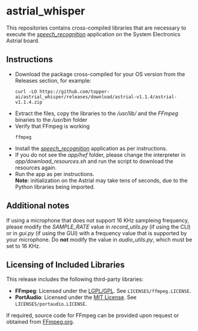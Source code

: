 # astrial_whisper

This repositories contains cross-compiled libraries that are necessary to execute the [*speech_recognition*](https://github.com/hailo-ai/Hailo-Application-Code-Examples/tree/main/runtime/hailo-8/python/speech_recognition) application on the System Electronics Astrial board.

## Instructions
- Download the package cross-compiled for your OS version from the Releases section, for example:
  ```
  curl -LO https://github.com/topper-ai/astrial_whisper/releases/download/astrial-v1.1.4/astrial-v1.1.4.zip
  ```
- Extract the files, copy the libraries to the */usr/lib/* and the *FFmpeg* binaries to the */usr/bin* folder
- Verify that FFmpeg is working
  ```
  ffmpeg
  ```
- Install the [*speech_recognition*](https://github.com/hailo-ai/Hailo-Application-Code-Examples/tree/main/runtime/hailo-8/python/speech_recognition) application as per instructions.
- If you do not see the *app/hef* folder, please change the interpreter in *app/download_resources.sh* and run the script to download the resources again.
- Run the app as per instructions.  
  **Note**: initialization on the Astrial may take tens of seconds, due to the Python libraries being imported. 

## Additional notes
If using a microphone that does not support 16 KHz sampleing frequency, please modify the *SAMPLE_RATE* value in *record_utils.py* (if using the CLI) or in *gui.py* (if using the GUI) with a frequency value that is supported by your microphone. Do **not** modify the value in *audio_utils.py*, which must be set to 16 KHz.

## Licensing of Included Libraries

This release includes the following third-party libraries:

- **FFmpeg**: Licensed under the [LGPL/GPL](https://ffmpeg.org/legal.html). See `LICENSES/ffmpeg.LICENSE`.
- **PortAudio**: Licensed under the [MIT License](http://www.portaudio.com/license.html). See `LICENSES/portaudio.LICENSE`.

If required, source code for FFmpeg can be provided upon request or obtained from [FFmpeg.org](https://ffmpeg.org).
